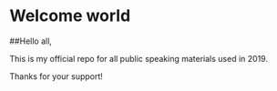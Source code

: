# Welcome world

##Hello all,

This is my official repo for all public speaking materials used in 2019.

Thanks for your support!
